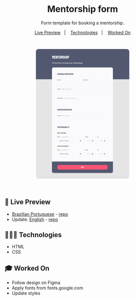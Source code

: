 <h1 align="center"> Mentorship form </h1>

<p align="center">
Form template for booking a mentorship. <br/>
</p>

<p align="center">
  <a href="#-live-preview">Live Preview</a>&nbsp;&nbsp;&nbsp;|&nbsp;&nbsp;&nbsp;
  <a href="#-technologies">Technologies</a>&nbsp;&nbsp;&nbsp;|&nbsp;&nbsp;&nbsp;
  <a href="#-worked-on">Worked On</a>
</p>

<br/>

<p align="center">
  <img alt="Mentorship form." src="./.github/mentorship-form-en.png" width="60%" />
</p>

<br>

## 📝 Live Preview 

- [Brazilian Portuguese](https://dmm.studio/github/rocketseat/explorer/stage-03/mentorship-form/pt-br) - [repo](https://github.com/diegommagno/rocketseat/tree/main/explorer/stage-03/mentorship-form/pt-br)
- Update: [English](https://dmm.studio/github/rocketseat/explorer/stage-03/mentorship-form/en/) - [repo](https://github.com/diegommagno/rocketseat/tree/main/explorer/stage-03/mentorship-form/en)


## 🧑🏻‍💻 Technologies

- HTML
- CSS

## 🎓 Worked On

- Follow design on Figma
- Apply fonts from fonts.google.com
- Update styles
